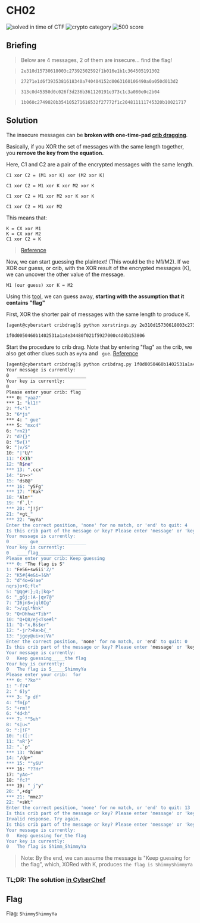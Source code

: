 # CH02
![solved in time of CTF](https://img.shields.io/badge/solved-in%20time%20of%20CTF-brightgreen.svg)
![crypto category](https://img.shields.io/badge/category-crypto-lightgrey.svg)
![500 score](https://img.shields.io/badge/category-500-blue.svg)

## Briefing
> Below are 4 messages, 2 of them are insecure... find the flag!

> `2e310d15730618003c27392502592f1b016e1b1c364505191302`

> `27271e1d6f3935381618340a740404152d0063160106490a0a050d013d2`

> `313c0d45350d0c026f3d236b361120191e373c1c3a080e0c2b04`

> `1b060c2749020b354105271616532f27772f1c204811111745320b10021717`

## Solution
The insecure messages can be **broken with one-time-pad [crib dragging](https://samwho.dev/blog/toying-with-cryptography-crib-dragging/)**.

Basically, if you XOR the set of messages with the same length together, you **remove the key from the equation.**

Here, C1 and C2 are a pair of the encrypted messages with the same length.
```
C1 xor C2 = (M1 xor K) xor (M2 xor K)

C1 xor C2 = M1 xor K xor M2 xor K

C1 xor C2 = M1 xor M2 xor K xor K

C1 xor C2 = M1 xor M2
```

This means that:
```
K = CX xor M1
K = CX xor M2
C1 xor C2 = K
```

> [Reference](https://www.reddit.com/r/cryptography/comments/9ywfgm/xor_cipher/)

Now, we can start guessing the plaintext! (This would be the M1/M2). If we XOR our guess, or crib, with the XOR result of the encrypted messages (K), we can uncover the other value of the message.

`M1 (our guess) xor K = M2`

Using this [tool](https://github.com/SpiderLabs/cribdrag), we can guess away, **starting with the assumption that it contains "flag"**

> 

First, XOR the shorter pair of messages with the same length to produce K.
```bash
[agent@cyberstart cribdrag]$ python xorstrings.py 2e310d15730618003c27392502592f1b016e1b1c364505191302 313c0d45350d0c026f3d236b361120191e373c1c3a080e0c2b04

1f0d0050460b1402531a1a4e34480f021f5927000c4d0b153806
```
Start the procedure to crib drag. Note that by entering "flag" as the crib, we also get other clues such as `myYa` and ` gue`. [Reference](https://crypto.stackexchange.com/questions/33376/what-to-do-when-crib-dragging-does-not-work-in-otp-one-time-pad-ciphers)
```bash
[agent@cyberstart cribdrag]$ python cribdrag.py 1f0d0050460b1402531a1a4e34480f021f5927000c4d0b153806
Your message is currently:
0	__________________________
Your key is currently:
0	__________________________
Please enter your crib: flag
*** 0: "yaa7"
*** 1: "kl1!"
2: "f<'l"
3: "6*js"
*** 4: " gue"
*** 5: "mxc4"
6: "rn2}"
7: "d?{}"
8: "5v{)"
9: "|v/S"
10: "|"U/"
11: "(X)h"
12: "R$ne"
*** 13: ".ccx"
14: "in~>"
15: "ds8@"
*** 16: "y5Fg"
*** 17: "?Kak"
18: "Alm*"
19: "f`,l"
*** 20: "j!jr"
21: "+gt_"
*** 22: "myYa"
Enter the correct position, 'none' for no match, or 'end' to quit: 4
Is this crib part of the message or key? Please enter 'message' or 'key': key
Your message is currently:
0	____ gue__________________
Your key is currently:
0	____flag__________________
Please enter your crib: Keep guessing
*** 0: "The flag is S"
1: "Fe56+sw6ii'Z/"
2: "K5#{4e&i=]&h"
3: "d"4o=G!ae"
nqrs}o+G;flx"
5: "@qg#:};Q;|kq>"
6: "_g6j:)A-|qv7@"
7: "I6jnS=jql0Ig"
8: ">/zgl*Nnk"
9: "Q+Dhhwz*Tib*"
10: "Q+Q8/ej<Tse#l"
11: "Q-"x,Bs$er"
12: "-jr?>Re>b{_"
13: "jgoy@ui>x|Va"
Enter the correct position, 'none' for no match, or 'end' to quit: 0
Is this crib part of the message or key? Please enter 'message' or 'key': message
Your message is currently:
0	Keep guessing_____the flag
Your key is currently:
0	The flag is S_____ShimmyYa
Please enter your crib:  for
*** 0: "?ko""
1: "-f?4"
2: " 6)y"
*** 3: "p df"
4: "fm{p"
5: "+rm!"
6: "4d<h"
*** 7: ""5uh"
8: "s|u<"
9: ":|!F"
10: ":([:"
11: "nR'}"
12: ".`p"
*** 13: "himm"
14: "/dp+"
*** 15: ""y6U"
*** 16: "??Hr"
17: "yAo~"
18: "fc?"
*** 19: " j"y"
20: ",+dg"
*** 21: "mmzJ"
22: "+sWt"
Enter the correct position, 'none' for no match, or 'end' to quit: 13
Is this crib part of the message or key? Please enter 'message' or 'key': 0
Invalid response. Try again.
Is this crib part of the message or key? Please enter 'message' or 'key': message
Your message is currently:
0	Keep guessing for_the flag
Your key is currently:
0	The flag is Shimm_ShimmyYa
```

> Note: By the end, we can assume the message is "Keep guessing for the flag", which, XORed with K, produces `The flag is ShimmyShimmyYa`

### TL;DR: The solution [in CyberChef](https://gchq.github.io/CyberChef/#recipe=From_Hex('Auto')XOR(%7B'option':'Hex','string':'2e310d15730618003c27392502592f1b016e1b1c364505191302'%7D,'Standard',false)XOR(%7B'option':'UTF8','string':'The%20flag%20is%20ShimmyShimmyYa'%7D,'Standard',false)&input=MzEzYzBkNDUzNTBkMGMwMjZmM2QyMzZiMzYxMTIwMTkxZTM3M2MxYzNhMDgwZTBjMmIwNA)

## Flag
Flag: `ShimmyShimmyYa`
